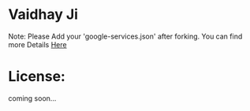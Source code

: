 # Vaidhay Ji

Note: Please Add your 'google-services.json' after forking. You can find more Details  <a href="https://firebase.google.com/docs/android/setup">Here</a>


# License:    
coming soon...

